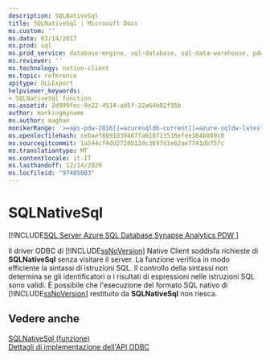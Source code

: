```yaml
---
description: SQLNativeSql
title: SQLNativeSql | Microsoft Docs
ms.custom: ''
ms.date: 03/14/2017
ms.prod: sql
ms.prod_service: database-engine, sql-database, sql-data-warehouse, pdw
ms.reviewer: ''
ms.technology: native-client
ms.topic: reference
apitype: DLLExport
helpviewer_keywords:
- SQLNativeSql function
ms.assetid: 2d999fec-9e22-4514-ad5f-22a64b82f95b
author: markingmyname
ms.author: maghan
monikerRange: '>=aps-pdw-2016||=azuresqldb-current||=azure-sqldw-latest||>=sql-server-2016||>=sql-server-linux-2017||=azuresqldb-mi-current'
ms.openlocfilehash: cebaef8091839467fa818f13516efee384b089c0
ms.sourcegitcommit: 1a544cf4dd2720b124c3697d1e62ae7741db757c
ms.translationtype: MT
ms.contentlocale: it-IT
ms.lasthandoff: 12/14/2020
ms.locfileid: "97485083"
---
```

# <a name="sqlnativesql"></a>SQLNativeSql
[!INCLUDE[SQL Server Azure SQL Database Synapse Analytics PDW ](../../includes/applies-to-version/sql-asdb-asdbmi-asa-pdw.md)]

  Il driver ODBC di [!INCLUDE[ssNoVersion](../../includes/ssnoversion-md.md)] Native Client soddisfa richieste di **SQLNativeSql** senza visitare il server. La funzione verifica in modo efficiente la sintassi di istruzioni SQL. Il controllo della sintassi non determina se gli identificatori o i risultati di espressioni nelle istruzioni SQL sono validi. È possibile che l'esecuzione del formato SQL nativo di [!INCLUDE[ssNoVersion](../../includes/ssnoversion-md.md)] restituito da **SQLNativeSql** non riesca.  
  
## <a name="see-also"></a>Vedere anche  
 [SQLNativeSql (funzione)](../../odbc/reference/syntax/sqlnativesql-function.md)   
 [Dettagli di implementazione dell'API ODBC](../../relational-databases/native-client-odbc-api/odbc-api-implementation-details.md)  
  
